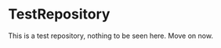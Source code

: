 TestRepository
==============

This is a test repository, nothing to be seen here. Move on now.  
 
 
   
     
   
            
 
 
 
 
 
 
